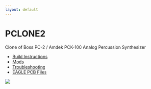 ```yaml
---
layout: default
---
```

# PCLONE2

Clone of Boss PC-2 / Amdek PCK-100 Analog Percussion Synthesizer

* [Build Instructions](build.html)
* [Mods](mods.html)
* [Troubleshooting](troubleshoot.html)
* [EAGLE PCB Files](https://github.com/hotchk155/pck100clone)

<a href="http://creativecommons.org/licenses/by-nc-sa/4.0/"><img class="arpie_label" src="https://licensebuttons.net/l/by-nc-sa/3.0/88x31.png"></a>
<br>
<br>
